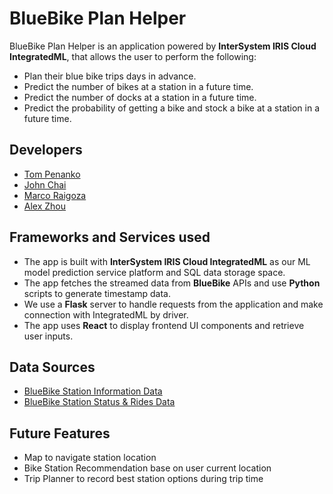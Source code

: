 # BlueBike Plan Helper

BlueBike Plan Helper is an application powered by **InterSystem IRIS Cloud IntegratedML**, that allows the user to perform the following:
* Plan their blue bike trips days in advance.
* Predict the number of bikes at a station in a future time.
* Predict the number of docks at a station in a future time.
* Predict the probability of getting a bike and stock a bike at a station in a future time.

## Developers
* [Tom Penanko](https://github.com/tompenanko)
* [John Chai](https://github.com/ychai23)
* [Marco Raigoza](https://github.com/mraigoza)
* [Alex Zhou](https://github.com/alex-zhou13)

## Frameworks and Services used
* The app is built with **InterSystem IRIS Cloud IntegratedML** as our ML model prediction service platform and SQL data storage space.
* The app fetches the streamed data from **BlueBike** APIs and use **Python** scripts to generate timestamp data.
* We use a **Flask** server to handle requests from the application and make connection with IntegratedML by driver.
* The app uses **React** to display frontend UI components and retrieve user inputs.

## Data Sources
* [BlueBike Station Information Data](https://gbfs.bluebikes.com/gbfs/en/station_information.json)
* [BlueBike Station Status & Rides Data](https://gbfs.bluebikes.com/gbfs/es/station_status.json)


## Future Features
* Map to navigate station location
* Bike Station Recommendation base on user current location
* Trip Planner to record best station options during trip time

